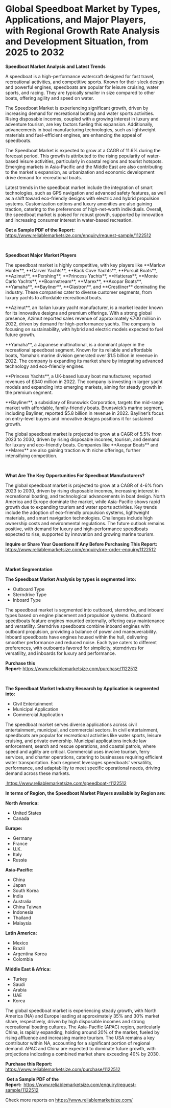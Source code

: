 <p><h1>Global Speedboat Market by Types, Applications, and Major Players, with Regional Growth Rate Analysis and Development Situation, from 2025 to 2032</h1></p><p><strong>Speedboat Market Analysis and Latest Trends</strong></p>
<p><p>A speedboat is a high-performance watercraft designed for fast travel, recreational activities, and competitive sports. Known for their sleek design and powerful engines, speedboats are popular for leisure cruising, water sports, and racing. They are typically smaller in size compared to other boats, offering agility and speed on water.</p><p>The Speedboat Market is experiencing significant growth, driven by increasing demand for recreational boating and water sports activities. Rising disposable incomes, coupled with a growing interest in luxury and adventure tourism, are key factors fueling this expansion. Additionally, advancements in boat manufacturing technologies, such as lightweight materials and fuel-efficient engines, are enhancing the appeal of speedboats.</p><p>The Speedboat Market is expected to grow at a CAGR of 11.6% during the forecast period. This growth is attributed to the rising popularity of water-based leisure activities, particularly in coastal regions and tourist hotspots. Emerging markets in Asia-Pacific and the Middle East are also contributing to the market's expansion, as urbanization and economic development drive demand for recreational boats.</p><p>Latest trends in the speedboat market include the integration of smart technologies, such as GPS navigation and advanced safety features, as well as a shift toward eco-friendly designs with electric and hybrid propulsion systems. Customization options and luxury amenities are also gaining traction, catering to the preferences of high-net-worth individuals. Overall, the speedboat market is poised for robust growth, supported by innovation and increasing consumer interest in water-based recreation.</p></p>
<p><strong>Get a Sample PDF of the Report:&nbsp;</strong> <a href="https://www.reliablemarketsize.com/enquiry/request-sample/1122512?utm_campaign=1103&utm_medium=2&utm_source=Github&utm_content=ia&utm_term=23012025&utm_id=speedboat">https://www.reliablemarketsize.com/enquiry/request-sample/1122512</a></p>
<p>&nbsp;</p>
<p><strong>Speedboat Major Market Players</strong></p>
<p><p>The speedboat market is highly competitive, with key players like **Marlow Hunter**, **Carver Yachts**, **Back Cove Yachts**, **Pursuit Boats**, **Azimut**, **Pershing**, **Princess Yachts**, **Hatteras**, **Monte Carlo Yachts**, **Boarnstream**, **Marex**, **Axopar Boats**, **Yamaha**, **Bayliner**, **Glastron**, and **Crestliner** dominating the industry. These companies cater to diverse customer segments, from luxury yachts to affordable recreational boats.</p><p>**Azimut**, an Italian luxury yacht manufacturer, is a market leader known for its innovative designs and premium offerings. With a strong global presence, Azimut reported sales revenue of approximately €700 million in 2022, driven by demand for high-performance yachts. The company is focusing on sustainability, with hybrid and electric models expected to fuel future growth.</p><p>**Yamaha**, a Japanese multinational, is a dominant player in the recreational speedboat segment. Known for its reliable and affordable boats, Yamaha’s marine division generated over $1.5 billion in revenue in 2022. The company is expanding its market share by integrating advanced technology and eco-friendly engines.</p><p>**Princess Yachts**, a UK-based luxury boat manufacturer, reported revenues of £340 million in 2022. The company is investing in larger yacht models and expanding into emerging markets, aiming for steady growth in the premium segment.</p><p>**Bayliner**, a subsidiary of Brunswick Corporation, targets the mid-range market with affordable, family-friendly boats. Brunswick’s marine segment, including Bayliner, reported $5.8 billion in revenue in 2022. Bayliner’s focus on entry-level buyers and innovative designs positions it for sustained growth.</p><p>The global speedboat market is projected to grow at a CAGR of 5.5% from 2023 to 2030, driven by rising disposable incomes, tourism, and demand for luxury and eco-friendly boats. Companies like **Axopar Boats** and **Marex** are also gaining traction with niche offerings, further intensifying competition.</p></p>
<p>&nbsp;</p>
<p><strong>What Are The Key Opportunities For Speedboat Manufacturers?</strong></p>
<p><p>The global speedboat market is projected to grow at a CAGR of 4-6% from 2023 to 2030, driven by rising disposable incomes, increasing interest in recreational boating, and technological advancements in boat design. North America and Europe dominate the market, while Asia-Pacific shows rapid growth due to expanding tourism and water sports activities. Key trends include the adoption of eco-friendly propulsion systems, lightweight materials, and smart navigation technologies. Challenges include high ownership costs and environmental regulations. The future outlook remains positive, with demand for luxury and high-performance speedboats expected to rise, supported by innovation and growing marine tourism.</p></p>
<p><strong>Inquire or Share Your Questions If Any Before Purchasing This Report:</strong> <a href="https://www.reliablemarketsize.com/enquiry/pre-order-enquiry/1122512?utm_campaign=1103&utm_medium=2&utm_source=Github&utm_content=ia&utm_term=23012025&utm_id=speedboat">https://www.reliablemarketsize.com/enquiry/pre-order-enquiry/1122512</a></p>
<p>&nbsp;</p>
<p><strong>Market Segmentation</strong></p>
<p><strong>The Speedboat Market Analysis by types is segmented into:</strong></p>
<p><ul><li>Outboard Type</li><li>Sterndrive Type</li><li>Inboard Type</li></ul></p>
<p><p>The speedboat market is segmented into outboard, sterndrive, and inboard types based on engine placement and propulsion systems. Outboard speedboats feature engines mounted externally, offering easy maintenance and versatility. Sterndrive speedboats combine inboard engines with outboard propulsion, providing a balance of power and maneuverability. Inboard speedboats have engines housed within the hull, delivering smoother performance and reduced noise. Each type caters to different preferences, with outboards favored for simplicity, sterndrives for versatility, and inboards for luxury and performance.</p></p>
<p><strong>Purchase this Report:&nbsp;</strong><a href="https://www.reliablemarketsize.com/purchase/1122512?utm_campaign=1103&utm_medium=2&utm_source=Github&utm_content=ia&utm_term=23012025&utm_id=speedboat">https://www.reliablemarketsize.com/purchase/1122512</a></p>
<p>&nbsp;</p>
<p><strong>The Speedboat Market Industry Research by Application is segmented into:</strong></p>
<p><ul><li>Civil Entertainment</li><li>Municipal Application</li><li>Commercial Application</li></ul></p>
<p><p>The speedboat market serves diverse applications across civil entertainment, municipal, and commercial sectors. In civil entertainment, speedboats are popular for recreational activities like water sports, leisure cruising, and private ownership. Municipal applications include law enforcement, search and rescue operations, and coastal patrols, where speed and agility are critical. Commercial uses involve tourism, ferry services, and charter operations, catering to businesses requiring efficient water transportation. Each segment leverages speedboats' versatility, performance, and adaptability to meet specific operational needs, driving demand across these markets.</p></p>
<p><a href="https://www.reliablemarketsize.com/speedboat-r1122512?utm_campaign=1103&utm_medium=2&utm_source=Github&utm_content=ia&utm_term=23012025&utm_id=speedboat">&nbsp;https://www.reliablemarketsize.com/speedboat-r1122512</a></p>
<p><strong>In terms of Region, the Speedboat Market Players available by Region are:</strong></p>
<p>
    <p> <strong> North America: </strong>
        <ul>
            <li>United States</li>
            <li>Canada</li>
        </ul>
        </p> 
    <p> <strong> Europe: </strong>
        <ul>
            <li>Germany</li>
            <li>France</li>
            <li>U.K.</li>
            <li>Italy</li>
            <li>Russia</li>
        </ul>
        </p> 
    <p> <strong> Asia-Pacific: </strong>
        <ul>
            <li>China</li>
            <li>Japan</li>
            <li>South Korea</li>
            <li>India</li>
            <li>Australia</li>
            <li>China Taiwan</li>
            <li>Indonesia</li>
            <li>Thailand</li>
            <li>Malaysia</li>
        </ul>
        </p> 
    <p> <strong> Latin America: </strong>
        <ul>
            <li>Mexico</li>
            <li>Brazil</li>
            <li>Argentina Korea</li>
            <li>Colombia</li>
        </ul>
        </p> 
    <p> <strong> Middle East & Africa: </strong>
        <ul>
            <li>Turkey</li>
            <li>Saudi</li>
            <li>Arabia</li>
            <li>UAE</li>
            <li>Korea</li>
        </ul>
    </p>
    </p>
<p><p>The global speedboat market is experiencing steady growth, with North America (NA) and Europe leading at approximately 35% and 30% market share, respectively, driven by high disposable incomes and strong recreational boating cultures. The Asia-Pacific (APAC) region, particularly China, is rapidly expanding, holding around 20% of the market, fueled by rising affluence and increasing marine tourism. The USA remains a key contributor within NA, accounting for a significant portion of regional demand. APAC and China are expected to dominate future growth, with projections indicating a combined market share exceeding 40% by 2030.</p></p>
<p><strong>Purchase this Report: </strong><a href="https://www.reliablemarketsize.com/purchase/1122512?utm_campaign=1103&utm_medium=2&utm_source=Github&utm_content=ia&utm_term=23012025&utm_id=speedboat">https://www.reliablemarketsize.com/purchase/1122512</a></p>
<p>&nbsp;<strong>Get a Sample PDF of the Report:&nbsp;&nbsp;</strong><a href="https://www.reliablemarketsize.com/enquiry/request-sample/1122512?utm_campaign=1103&utm_medium=2&utm_source=Github&utm_content=ia&utm_term=23012025&utm_id=speedboat">https://www.reliablemarketsize.com/enquiry/request-sample/1122512</a></p>
<p><strong></strong></p>
<p>Check more reports on <a href="https://www.reliablemarketsize.com/?utm_campaign=1103&utm_medium=2&utm_source=Github&utm_content=ia&utm_term=23012025&utm_id=speedboat">https://www.reliablemarketsize.com/</a></p>
